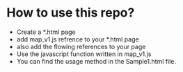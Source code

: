 # How to use this repo?
* Create a *.html page
* add map_v1.js refrence to your *.html page
* also add the flowing references to your page
  <link rel="stylesheet" href="https://js.arcgis.com/4.24/esri/themes/light/main.css">
  <script src="https://js.arcgis.com/4.24/"></script>
  <script src="https://code.jquery.com/jquery-3.6.0.min.js" integrity="sha256-/xUj+3OJU5yExlq6GSYGSHk7tPXikynS7ogEvDej/m4=" crossorigin="anonymous"></script>
* Use the javascript function written in map_v1.js
* You can find the usage method in the Sample1.html file.

